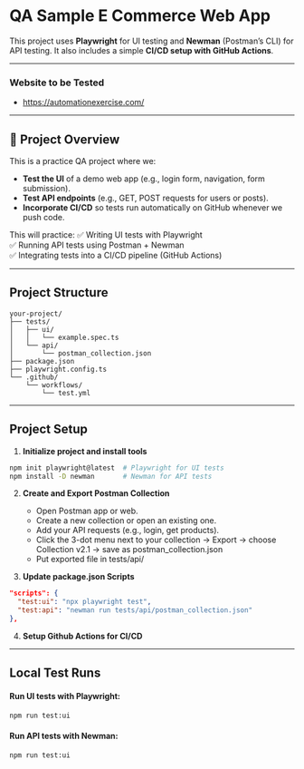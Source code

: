 # QA Sample E Commerce Web App

This project uses **Playwright** for UI testing and **Newman** (Postman’s CLI) for API testing. It also includes a simple **CI/CD setup with GitHub Actions**.

---

 ### Website to be Tested
 - https://automationexercise.com/

---

## 📌 Project Overview

This is a practice QA project where we:
- **Test the UI** of a demo web app (e.g., login form, navigation, form submission).
- **Test API endpoints** (e.g., GET, POST requests for users or posts).
- **Incorporate CI/CD** so tests run automatically on GitHub whenever we push code.

This will practice:
✅ Writing UI tests with Playwright  
✅ Running API tests using Postman + Newman  
✅ Integrating tests into a CI/CD pipeline (GitHub Actions)

---

## Project Structure
```
your-project/
├── tests/
│   ├── ui/
│   │   └── example.spec.ts
│   └── api/
│       └── postman_collection.json
├── package.json
├── playwright.config.ts
└── .github/
    └── workflows/
        └── test.yml
```

---

## Project Setup

1. **Initialize project and install tools**

```bash
npm init playwright@latest  # Playwright for UI tests
npm install -D newman       # Newman for API tests
```

2. **Create and Export Postman Collection**
   - Open Postman app or web.
   - Create a new collection or open an existing one.
   - Add your API requests (e.g., login, get products).
   - Click the 3-dot menu next to your collection → Export → choose Collection v2.1 → save as postman_collection.json
   - Put exported file in tests/api/
     
3. **Update package.json Scripts**
```json
"scripts": {
  "test:ui": "npx playwright test",
  "test:api": "newman run tests/api/postman_collection.json"
},
```

4. **Setup Github Actions for CI/CD**

---

## Local Test Runs

#### Run UI tests with Playwright:
```bash
npm run test:ui
```

#### Run API tests with Newman:
```bash
npm run test:ui
```
